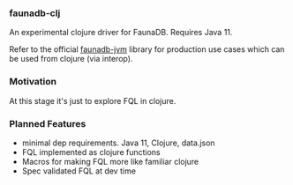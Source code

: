 
### faunadb-clj

An experimental clojure driver for FaunaDB. Requires Java 11.

Refer to the official [faunadb-jvm][faunadb-jvm] library for 
production use cases which can be used from clojure (via interop).

[faunadb-jvm]: https://github.com/fauna/faunadb-jvm

### Motivation

At this stage it's just to explore FQL in clojure.

### Planned Features

- minimal dep requirements. Java 11, Clojure, data.json
- FQL implemented as clojure functions
- Macros for making FQL more like familiar clojure
- Spec validated FQL at dev time
